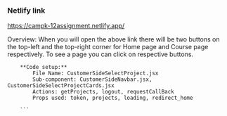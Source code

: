 ### Netlify link ###

https://campk-12assignment.netlify.app/

Overview: 
        When you will open the above link there will be two buttons on the top-left and the top-right corner for Home page and Course page respectively. To see a page you can click on respective buttons.


```
    **Code setup:**
        File Name: CustomerSideSelectProject.jsx
        Sub-component: CustomerSideNavbar.jsx, CustomerSideSelectProjectCards.jsx
        Actions: getProjects, logout, requestCallBack
        Props used: token, projects, loading, redirect_home

    ```